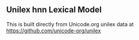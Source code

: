 Unilex hnn Lexical Model
----------------------

This is built directly from Unicode.org unilex data at
https://github.com/unicode-org/unilex
